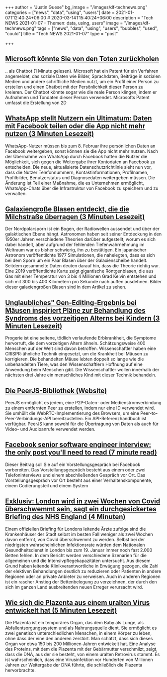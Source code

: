 +++
author = "Justin Guese"
bg_image = "/images/df-technews.png"
categories = ["news", "data", "using", "users"]
date = 2021-01-07T12:40:24+06:00 # 2020-03-14T15:40:24+06:00
description = "Tech NEWS 2021-01-07 - Themen: data, using, users"
image = "/images/df-technews.png"
tags = ["news", "data", "using", "users", "bubbles", "used", "could"]
title = "Tech NEWS 2021-01-07"
type = "post"

+++

## [Microsoft könnte Sie von den Toten zurückholen](https://technuws.com/microsoft-could-bring-you-back-from-the-dead-as-a-chat-bot//1/01000176dc8817b8-b71795af-20af-40dd-bad1-19606c0480c7-000000/L-d1x1JvCHan42zJakszhrl2iCWVIkUlHdcuu409qfs=175)

.. als Chatbot (1 Minute gelesen). Microsoft hat ein Patent für ein Verfahren angemeldet, das soziale Daten wie Bilder, Sprachdaten, Beiträge in sozialen Medien und andere schriftliche Medien nutzt, um ein Profil einer Person zu erstellen und einen Chatbot mit der Persönlichkeit dieser Person zu kreieren. Der Chatbot könnte sogar wie die reale Person klingen, indem er Aufnahmen und Tondaten dieser Person verwendet. Microsofts Patent umfasst die Erstellung von 2D

## [WhatsApp stellt Nutzern ein Ultimatum: Daten mit Facebook teilen oder die App nicht mehr nutzen (3 Minuten Lesezeit)](https://arstechnica.com/tech-policy/2021/01/whatsapp-users-must-share-their-data-with-facebook-or-stop-using-the-app//1/01000176dc8817b8-b71795af-20af-40dd-bad1-19606c0480c7-000000/lWUXj1jR-m2JtUjHHYkWHK-XD1FHoiknEhQUwBFTHiw=175)

 WhatsApp-Nutzer müssen bis zum 8. Februar ihre persönlichen Daten an Facebook weitergeben, sonst können sie die App nicht mehr nutzen. Nach der Übernahme von WhatsApp durch Facebook hatten die Nutzer die Möglichkeit, sich gegen die Weitergabe ihrer Kontodaten an Facebook zu entscheiden. Die neue, aktualisierte Datenschutzrichtlinie sieht nun vor, dass die Nutzer Telefonnummern, Kontaktinformationen, Profilnamen, Profilbilder, Benutzerstatus und Diagnosedaten weitergeben müssen. Die Änderung ist Teil einer Maßnahme, die es Unternehmen ermöglicht, WhatsApp-Chats über die Infrastruktur von Facebook zu speichern und zu verwalten.

## [Galaxiengroße Blasen entdeckt, die die Milchstraße überragen (3 Minuten Lesezeit)](https://www.quantamagazine.org/space-telescope-shows-galaxy-size-bubbles-over-the-milky-way-20210106//1/01000176dc8817b8-b71795af-20af-40dd-bad1-19606c0480c7-000000/J14rq5JMR82m8ntEgUNeI5LDwiub3xRmUJ9Z5_04o2o=175)

 Der Nordpolarsporn ist ein Bogen, der Radiowellen aussendet und über der galaktischen Ebene hängt. Astronomen haben seit seiner Entdeckung in den 1950er Jahren verschiedene Theorien darüber aufgestellt, worum es sich dabei handelt, aber aufgrund der fehlenden Tiefenwahrnehmung im Weltraum war es bisher schwierig, ihn zu bestätigen. Ein japanischer Astronom veröffentlichte 1977 Simulationen, die nahelegten, dass es sich bei dem Sporn um ein Paar Blasen über der Galaxienscheibe handelt. Seitdem gesammelte Daten deuten darauf hin, dass die Theorie richtig war. Eine 2019 veröffentlichte Karte zeigt gigantische Röntgenblasen, die aus Gas mit einer Temperatur von 3 bis 4 Millionen Grad Kelvin entstehen und sich mit 300 bis 400 Kilometern pro Sekunde nach außen ausdehnen. Bilder dieser galaxiengroßen Blasen sind in dem Artikel zu sehen.

## [Unglaubliches" Gen-Editing-Ergebnis bei Mäusen inspiriert Pläne zur Behandlung des Syndroms des vorzeitigen Alterns bei Kindern (3 Minuten Lesezeit)](https://www.sciencemag.org/news/2021/01/incredible-gene-editing-result-mice-inspires-plans-treat-premature-aging-syndrome/1/01000176dc8817b8-b71795af-20af-40dd-bad1-19606c0480c7-000000/bU5hkMmg2gyD9enAFzd6YqNgiOZv1PjE0JoL2wqaTyM=175)

 Progerie ist eine seltene, tödlich verlaufende Erbkrankheit, die Symptome hervorruft, die dem vorzeitigen Altern ähneln. Schätzungsweise 400 Menschen auf der Welt sind davon betroffen. Wissenschaftler haben eine CRISPR-ähnliche Technik eingesetzt, um die Krankheit bei Mäusen zu korrigieren. Die behandelten Mäuse lebten doppelt so lange wie die unbehandelten Tiere, was den Wissenschaftlern Hoffnung auf eine Anwendung beim Menschen gibt. Die Wissenschaftler wollen innerhalb der nächsten drei Jahre ein menschliches Kind mit dieser Technik behandeln.

## [Die PeerJS-Bibliothek (Website)](https://peerjs.com//1/01000176dc8817b8-b71795af-20af-40dd-bad1-19606c0480c7-000000/pr2Pmr0Sr-nnezrTzogUz3zhurDDGWGhg-snMhX743o=175)

 PeerJS ermöglicht es jedem, eine P2P-Daten- oder Medienstromverbindung zu einem entfernten Peer zu erstellen, indem nur eine ID verwendet wird. Sie umhüllt die WebRTC-Implementierung des Browsers, um eine Peer-to-Peer-Verbindungs-API bereitzustellen. Ein API-Referenzhandbuch ist verfügbar. PeerJS kann sowohl für die Übertragung von Daten als auch für Video- und Audioanrufe verwendet werden.

## [Facebook senior software engineer interview: the only post you'll need to read (7 minute read)](https://daqo.medium.com/facebook-senior-software-engineer-interview-the-only-post-youll-need-to-read-e4604ff2336d/1/01000176dc8817b8-b71795af-20af-40dd-bad1-19606c0480c7-000000/NGWvUymAUyEjx7fs5LT6smiT0-f4K0qlBA2bJTAufVY=175)

 Dieser Beitrag soll Sie auf ein Vorstellungsgespräch bei Facebook vorbereiten. Das Vorstellungsgespräch besteht aus einem oder zwei Telefoninterviews und einem abschließenden Gespräch vor Ort. Das Vorstellungsgespräch vor Ort besteht aus einer Verhaltenskomponente, einem Codierungsteil und einem System

## [Exklusiv: London wird in zwei Wochen von Covid überschwemmt sein, sagt ein durchgesickertes Briefing des NHS England (4 Minuten)](https://www.hsj.co.uk/acute-care/exclusive-london-will-be-overwhelmed-by-covid-in-a-fortnight-says-leaked-nhs-england-briefing/7029264.article/1/01000176dc8817b8-b71795af-20af-40dd-bad1-19606c0480c7-000000/LnUE707A8AK71uG6C2Sgbu8OSHj5sHi0A6gTd2vN2GM=175)

 Einem offiziellen Briefing für Londons leitende Ärzte zufolge sind die Krankenhäuser der Stadt selbst im besten Fall weniger als zwei Wochen davon entfernt, von Covid überschwemmt zu werden. Selbst bei der niedrigsten wahrscheinlichen Infektionsrate würden dem Nationalen Gesundheitsdienst in London bis zum 19. Januar immer noch fast 2.000 Betten fehlen. In dem Bericht werden verschiedene Szenarien für die allgemeinen und die Intensivpflegekapazitäten untersucht. Aus diesem Grund haben leitende Klinikverantwortliche in Erwägung gezogen, die Zahl der elektiven Behandlungen deutlich zu reduzieren oder Patienten in andere Regionen oder an private Anbieter zu verweisen. Auch in anderen Regionen ist ein rascher Anstieg der Bettenbelegung zu verzeichnen, der durch den sich im ganzen Land ausbreitenden neuen Erreger verursacht wird.

## [Wie sich die Plazenta aus einem uralten Virus entwickelt hat (5 Minuten Lesezeit)](https://whyy.org/segments/the-placenta-went-viral-and-protomammals-were-born//1/01000176dc8817b8-b71795af-20af-40dd-bad1-19606c0480c7-000000/p-fgovsjYE9pjbODgptprzja-n2dVl0kfi9ejrdBR6w=175)

 Die Plazenta ist ein temporäres Organ, das dem Baby als Lunge, als Abfallentsorgungssystem und als Nahrungsquelle dient. Sie ermöglicht es zwei genetisch unterschiedlichen Menschen, in einem Körper zu leben, ohne dass der eine den anderen zerstört. Man schätzt, dass sich dieses Organ vor etwa 150 bis 200 Millionen Jahren entwickelt hat. Eine Analyse des Proteins, mit dem die Plazenta mit der Gebärmutter verschmilzt, zeigt, dass die DNA, aus der sie besteht, von einem uralten Retrovirus stammt. Es ist wahrscheinlich, dass eine Virusinfektion vor Hunderten von Millionen Jahren zur Weitergabe der DNA führte, die schließlich die Plazenta hervorbrachte.

